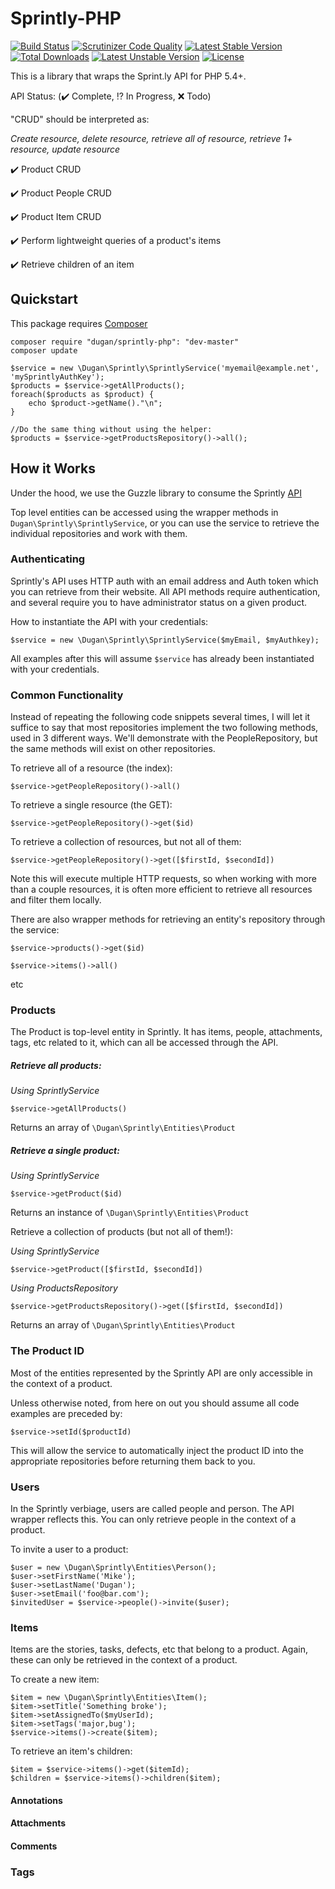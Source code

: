 # Sprintly-PHP

[![Build Status](https://travis-ci.org/mikedugan/sprintly-php.svg?branch=master)](https://travis-ci.org/mikedugan/sprintly-php)
[![Scrutinizer Code Quality](https://scrutinizer-ci.com/g/mikedugan/sprintly-php/badges/quality-score.png?b=master)](https://scrutinizer-ci.com/g/mikedugan/sprintly-php/?branch=master)
[![Latest Stable Version](https://poser.pugx.org/dugan/sprintly-php/v/stable.svg)](https://packagist.org/packages/dugan/sprintly-php) [![Total Downloads](https://poser.pugx.org/dugan/sprintly-php/downloads.svg)](https://packagist.org/packages/dugan/sprintly-php) [![Latest Unstable Version](https://poser.pugx.org/dugan/sprintly-php/v/unstable.svg)](https://packagist.org/packages/dugan/sprintly-php) [![License](https://poser.pugx.org/dugan/sprintly-php/license.svg)](https://packagist.org/packages/dugan/sprintly-php)

This is a library that wraps the Sprint.ly API for PHP 5.4+.

API Status: (:heavy_check_mark: Complete, :interrobang: In Progress, :x: Todo)

"CRUD" should be interpreted as: 

*Create resource, delete resource, retrieve all of resource, retrieve 1+ resource, update resource*

:heavy_check_mark: Product CRUD 

:heavy_check_mark: Product People CRUD

:heavy_check_mark: Product Item CRUD

:heavy_check_mark: Perform lightweight queries of a product's items

:heavy_check_mark: Retrieve children of an item

## Quickstart

This package requires [Composer](http://getcomposer.org)
```
composer require "dugan/sprintly-php": "dev-master"
composer update
```
```
$service = new \Dugan\Sprintly\SprintlyService('myemail@example.net', 'mySprintlyAuthKey');
$products = $service->getAllProducts();
foreach($products as $product) {
    echo $product->getName()."\n";
}

//Do the same thing without using the helper:
$products = $service->getProductsRepository()->all();
```

## How it Works
Under the hood, we use the Guzzle library to consume the Sprintly [API](https://sprintly.uservoice.com/knowledgebase/topics/15784-api)

Top level entities can be accessed using the wrapper methods in `Dugan\Sprintly\SprintlyService`, or you can use the service to retrieve the individual repositories and work with them.

### Authenticating

Sprintly's API uses HTTP auth with an email address and Auth token which you can retrieve from their website. All API methods require authentication, and several require you to have administrator status
on a given product.

How to instantiate the API with your credentials:

`$service = new \Dugan\Sprintly\SprintlyService($myEmail, $myAuthkey);`

All examples after this will assume `$service` has already been instantiated with your credentials.

### Common Functionality

Instead of repeating the following code snippets several times, I will let it suffice to say that most
repositories implement the two following methods, used in 3 different ways. We'll demonstrate with the
PeopleRepository, but the same methods will exist on other repositories.

To retrieve all of a resource (the index):

`$service->getPeopleRepository()->all()`

To retrieve a single resource (the GET):

`$service->getPeopleRepository()->get($id)`

To retrieve a collection of resources, but not all of them:

`$service->getPeopleRepository()->get([$firstId, $secondId])`

Note this will execute multiple HTTP requests, so when working with more than a couple resources,
it is often more efficient to retrieve all resources and filter them locally.

There are also wrapper methods for retrieving an entity's repository through the service:

`$service->products()->get($id)`

`$service->items()->all()`

etc

### Products

The Product is top-level entity in Sprintly. It has items, people, attachments, tags, etc related to it, which can all be accessed through the API.

##### Retrieve all products:

*Using SprintlyService*

`$service->getAllProducts()`

Returns an array of `\Dugan\Sprintly\Entities\Product`


##### Retrieve a single product:

*Using SprintlyService*

`$service->getProduct($id)`

Returns an instance of `\Dugan\Sprintly\Entities\Product`

Retrieve a collection of products (but not all of them!):

*Using SprintlyService*

`$service->getProduct([$firstId, $secondId])`

*Using ProductsRepository*

`$service->getProductsRepository()->get([$firstId, $secondId])`

Returns an array of `\Dugan\Sprintly\Entities\Product`

### The Product ID

Most of the entities represented by the Sprintly API are only accessible in the context of a product.

Unless otherwise noted, from here on out you should assume all code examples are preceded by:

`$service->setId($productId)`

This will allow the service to automatically inject the product ID into the appropriate repositories
before returning them back to you.

### Users

In the Sprintly verbiage, users are called people and person. The API wrapper reflects this. You can only retrieve people in the context of a product.

To invite a user to a product:

```
$user = new \Dugan\Sprintly\Entities\Person();
$user->setFirstName('Mike');
$user->setLastName('Dugan');
$user->setEmail('foo@bar.com');
$invitedUser = $service->people()->invite($user);
```

### Items

Items are the stories, tasks, defects, etc that belong to a product. Again, these can only be retrieved in the context of a product.

To create a new item:
```
$item = new \Dugan\Sprintly\Entities\Item();
$item->setTitle('Something broke');
$item->setAssignedTo($myUserId);
$item->setTags('major,bug');
$service->items()->create($item);
```

To retrieve an item's children:

```
$item = $service->items()->get($itemId);
$children = $service->items()->children($item);
```

#### Annotations

#### Attachments

#### Comments

### Tags


